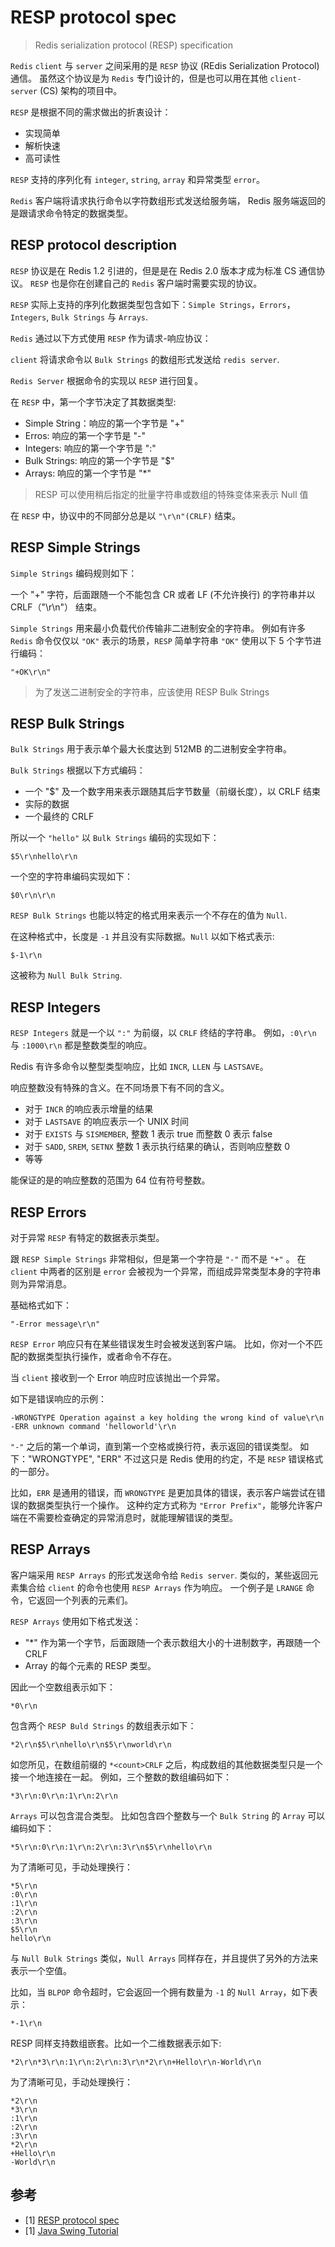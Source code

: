 # RESP protocol spec

> Redis serialization protocol (RESP) specification


`Redis` `client` 与 `server` 之间采用的是 `RESP` 协议 (REdis Serialization Protocol) 通信。
虽然这个协议是为 `Redis` 专门设计的，但是也可以用在其他 `client-server` (CS) 架构的项目中。

`RESP` 是根据不同的需求做出的折衷设计：
- 实现简单
- 解析快速
- 高可读性

`RESP` 支持的序列化有 `integer`, `string`, `array` 和异常类型 `error`。

`Redis` 客户端将请求执行命令以字符数组形式发送给服务端， Redis 服务端返回的是跟请求命令特定的数据类型。


## RESP protocol description

`RESP` 协议是在 Redis 1.2 引进的，但是是在 Redis 2.0 版本才成为标准 CS 通信协议。
`RESP` 也是你在创建自己的 `Redis` 客户端时需要实现的协议。

`RESP` 实际上支持的序列化数据类型包含如下：`Simple Strings`，`Errors`，`Integers`, `Bulk Strings` 与 `Arrays`.

`Redis` 通过以下方式使用 `RESP` 作为请求-响应协议：

`client` 将请求命令以 `Bulk Strings` 的数组形式发送给 `redis server`.

`Redis Server` 根据命令的实现以 `RESP` 进行回复。

在 `RESP` 中，第一个字节决定了其数据类型:
- Simple String：响应的第一个字节是 "+"
- Erros: 响应的第一个字节是 "-"
- Integers: 响应的第一个字节是 ":"
- Bulk Strings: 响应的第一个字节是 "$"
- Arrays: 响应的第一个字节是 "*"

> RESP 可以使用稍后指定的批量字符串或数组的特殊变体来表示 Null 值


在 `RESP` 中，协议中的不同部分总是以 `"\r\n"(CRLF)` 结束。


## RESP Simple Strings

`Simple Strings` 编码规则如下：

一个 "+" 字符，后面跟随一个不能包含 CR 或者 LF (不允许换行) 的字符串并以 CRLF（"\r\n"） 结束。


`Simple Strings` 用来最小负载代价传输非二进制安全的字符串。
例如有许多 `Redis` 命令仅仅以 `"OK"` 表示的场景，`RESP` 简单字符串 `"OK"` 使用以下 5 个字节进行编码：

```console
"+OK\r\n"
```

> 为了发送二进制安全的字符串，应该使用 RESP Bulk Strings

## RESP Bulk Strings

`Bulk Strings` 用于表示单个最大长度达到 512MB 的二进制安全字符串。

`Bulk Strings` 根据以下方式编码：
- 一个 "$" 及一个数字用来表示跟随其后字节数量（前缀长度），以 CRLF 结束
- 实际的数据
- 一个最终的 CRLF

所以一个 `"hello"` 以 `Bulk Strings` 编码的实现如下：
```
$5\r\nhello\r\n
```


一个空的字符串编码实现如下：
```
$0\r\n\r\n
```

`RESP Bulk Strings`  也能以特定的格式用来表示一个不存在的值为 `Null`.

在这种格式中，长度是 `-1` 并且没有实际数据。`Null` 以如下格式表示:
```
$-1\r\n
```
这被称为 `Null Bulk String`.


## RESP Integers

`RESP Integers` 就是一个以 `":"` 为前缀，以 `CRLF` 终结的字符串。
例如，<code>:0\r\n</code> 与 <code>:1000\r\n</code> 都是整数类型的响应。



Redis 有许多命令以整型类型响应，比如 <code>INCR</code>, <code>LLEN</code> 与 <code>LASTSAVE</code>。

响应整数没有特殊的含义。在不同场景下有不同的含义。
- 对于 `INCR` 的响应表示增量的结果
- 对于 `LASTSAVE` 的响应表示一个 UNIX 时间
- 对于 `EXISTS` 与 `SISMEMBER`, 整数 1 表示 true 而整数 0 表示 false
- 对于 `SADD`, `SREM`, `SETNX` 整数 1 表示执行结果的确认，否则响应整数 0
- 等等

能保证的是的响应整数的范围为 64 位有符号整数。

## RESP Errors

对于异常 `RESP` 有特定的数据表示类型。

跟 `RESP Simple Strings` 非常相似，但是第一个字符是 `"-"` 而不是 `"+"` 。
在 `client` 中两者的区别是 `error` 会被视为一个异常，而组成异常类型本身的字符串则为异常消息。

基础格式如下：
```
"-Error message\r\n"
```

`RESP Error` 响应只有在某些错误发生时会被发送到客户端。
比如，你对一个不匹配的数据类型执行操作，或者命令不存在。

当 `client` 接收到一个 Error 响应时应该抛出一个异常。

如下是错误响应的示例：
```
-WRONGTYPE Operation against a key holding the wrong kind of value\r\n
-ERR unknown command 'helloworld'\r\n
```


`"-"` 之后的第一个单词，直到第一个空格或换行符，表示返回的错误类型。 如下："WRONGTYPE", "ERR"
不过这只是 Redis 使用的约定，不是 `RESP` 错误格式的一部分。

比如，`ERR` 是通用的错误，而 `WRONGTYPE` 是更加具体的错误，表示客户端尝试在错误的数据类型执行一个操作。
这种约定方式称为 `"Error Prefix"`，能够允许客户端在不需要检查确定的异常消息时，就能理解错误的类型。



## RESP Arrays

客户端采用 `RESP Arrays` 的形式发送命令给 `Redis server`.
类似的，某些返回元素集合给 `client` 的命令也使用 `RESP Arrays` 作为响应。
一个例子是 `LRANGE` 命令，它返回一个列表的元素们。

`RESP Arrays` 使用如下格式发送：
- "*" 作为第一个字节，后面跟随一个表示数组大小的十进制数字，再跟随一个 CRLF
- Array 的每个元素的 RESP 类型。


因此一个空数组表示如下：
```
*0\r\n
```

包含两个 `RESP Buld Strings` 的数组表示如下：
```
*2\r\n$5\r\nhello\r\n$5\r\nworld\r\n
```
如您所见，在数组前缀的 `*<count>CRLF` 之后，构成数组的其他数据类型只是一个接一个地连接在一起。
例如，三个整数的数组编码如下：
```
*3\r\n:0\r\n:1\r\n:2\r\n
```

`Arrays` 可以包含混合类型。
比如包含四个整数与一个 `Bulk String` 的 `Array` 可以编码如下：
```
*5\r\n:0\r\n:1\r\n:2\r\n:3\r\n$5\r\nhello\r\n
```

为了清晰可见，手动处理换行：
```
*5\r\n
:0\r\n
:1\r\n
:2\r\n
:3\r\n
$5\r\n
hello\r\n
```

与 `Null Bulk Strings` 类似，`Null Arrays` 同样存在，并且提供了另外的方法来表示一个空值。

比如，当 `BLPOP` 命令超时，它会返回一个拥有数量为 `-1` 的 `Null Array`，如下表示：
```
*-1\r\n
``` 

RESP 同样支持数组嵌套。比如一个二维数据表示如下:
```
*2\r\n*3\r\n:1\r\n:2\r\n:3\r\n*2\r\n+Hello\r\n-World\r\n
```
为了清晰可见，手动处理换行：
```
*2\r\n
*3\r\n
:1\r\n
:2\r\n
:3\r\n
*2\r\n
+Hello\r\n
-World\r\n
```




## 参考

- [1] [RESP protocol spec](https://redis.io/docs/reference/protocol-spec/#high-performance-parser-for-the-redis-protocol)
- [1] [Java Swing Tutorial](https://www.javatpoint.com/java-swing)